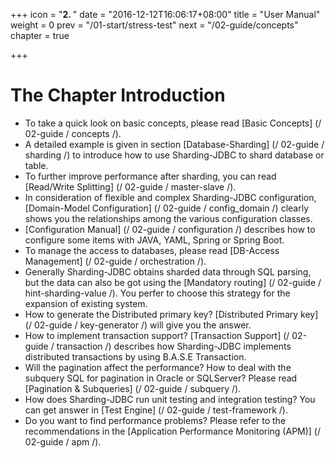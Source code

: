 +++
icon = "<b>2. </b>"
date = "2016-12-12T16:06:17+08:00"
title = "User Manual"
weight = 0
prev = "/01-start/stress-test"
next = "/02-guide/concepts"
chapter = true

+++

# The Chapter Introduction

 - To take a quick look on basic concepts, please read [Basic Concepts] (/ 02-guide / concepts /).
 - A detailed example is given in section [Database-Sharding] (/ 02-guide / sharding /) to introduce how to use Sharding-JDBC to shard database or table.
 - To further improve performance after sharding, you can read [Read/Write Splitting] (/ 02-guide / master-slave /).
 - In consideration of flexible and complex Sharding-JDBC configuration, [Domain-Model Configuration] (/ 02-guide / config_domain /) clearly shows you the relationships among the various configuration classes.
 - [Configuration Manual] (/ 02-guide / configuration /) describes how to configure some items with JAVA, YAML, Spring or Spring Boot.
 - To manage the access to databases, please read [DB-Access Management] (/ 02-guide / orchestration /).
 - Generally Sharding-JDBC obtains sharded data through SQL parsing, but the data can also be got using the [Mandatory routing] (/ 02-guide / hint-sharding-value /). You perfer to choose this strategy for the expansion of existing system.
 - How to generate the Distributed primary key? [Distributed Primary key] (/ 02-guide / key-generator /) will give you the answer.
 - How to implement transaction support? [Transaction Support] (/ 02-guide / transaction /) describes how Sharding-JDBC implements distributed transactions by using B.A.S.E Transaction.
 - Will the pagination affect the performance? How to deal with the subquery SQL for pagination in Oracle or SQLServer? Please read [Pagination & Subqueries] (/ 02-guide / subquery /).
 - How does Sharding-JDBC run unit testing and integration testing? You can get answer in [Test Engine] (/ 02-guide / test-framework /).
 - Do you want to find performance problems? Please refer to the recommendations in the [Application Performance Monitoring (APM)] (/ 02-guide / apm /).